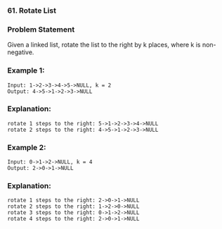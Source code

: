 ### 61. Rotate List


### Problem Statement
Given a linked list, rotate the list to the right by k places, where k is non-negative.

### Example 1:
```
Input: 1->2->3->4->5->NULL, k = 2
Output: 4->5->1->2->3->NULL
```

### Explanation:
```
rotate 1 steps to the right: 5->1->2->3->4->NULL
rotate 2 steps to the right: 4->5->1->2->3->NULL
```

### Example 2:
```
Input: 0->1->2->NULL, k = 4
Output: 2->0->1->NULL
```

### Explanation:
```
rotate 1 steps to the right: 2->0->1->NULL
rotate 2 steps to the right: 1->2->0->NULL
rotate 3 steps to the right: 0->1->2->NULL
rotate 4 steps to the right: 2->0->1->NULL
```